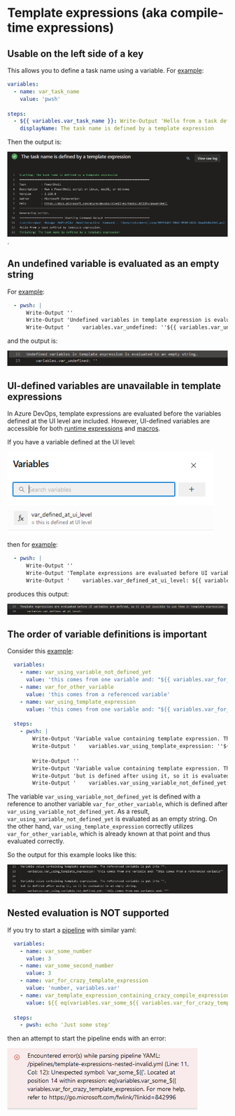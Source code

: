 # Template expressions (aka compile-time expressions)

## Usable on the left side of a key

This allows you to define a task name using a variable. For [example](https://github.com/JakubLinhart/AzureDevOpsBattlefield/blob/9db84151d6a37aae91ebda190ad7ac7c662a51f7/pipelines/template-expressions.yml#L73):

```yaml
variables:
  - name: var_task_name
    value: 'pwsh'

steps:
  - ${{ variables.var_task_name }}: Write-Output 'Hello from a task defined by template expression.'
    displayName: The task name is defined by a template expression
```

Then the output is:

[![task name defined by a variable](images/template-expressions-variable-task-name-output.png)](https://dev.azure.com/linj/AzureDevOpsBattleground/_build/results?buildId=260&view=logs&j=0ab14b9f-e499-56d5-97b1-fd98b70ea339&t=bd5b3379-fc2b-58be-675b-6db955a3e723).

## An undefined variable is evaluated as an empty string

For [example](https://github.com/JakubLinhart/AzureDevOpsBattlefield/blob/9db84151d6a37aae91ebda190ad7ac7c662a51f7/pipelines/template-expressions.yml#L54):

```yaml
  - pwsh: |
      Write-Output ''
      Write-Output 'Undefined variables in template expression is evaluated to an empty string.'
      Write-Output '    variables.var_undefined: ''${{ variables.var_undefined }}'''
```

and the output is:

[![undefined variable output](images/template-expressions-undefined-variable-output.png)](https://dev.azure.com/linj/AzureDevOpsBattleground/_build/results?buildId=262&view=logs&j=0ab14b9f-e499-56d5-97b1-fd98b70ea339&t=5e8f27c5-64d0-5083-9c85-d2ff9773c863&l=22)

## UI-defined variables are unavailable in template expressions

In Azure DevOps, template expressions are evaluated before the variables defined at the UI level are included. However, UI-defined variables are accessible for both [runtime expressions](/#runtime-expressions) and [macros](/#macros).

If you have a variable defined at the UI level:

![var_defined_at_ui_level variable definition](images/template-expressions-ui-level-variables.png)

then for [example](https://github.com/JakubLinhart/AzureDevOpsBattlefield/blob/9db84151d6a37aae91ebda190ad7ac7c662a51f7/pipelines/template-expressions.yml#L51C82-L51C106):

```yaml
  - pwsh: |
      Write-Output ''
      Write-Output 'Template expressions are evaluated before UI variables are defined, so it is not possible to use them in template expressions.'
      Write-Output '    variables.var_defined_at_ui_level: ${{ variables.var_defined_at_ui_level }}'
```

produces this output:

[![ui defined template expression evaluation output](images/template-expressions-ui-level-variables-output.png)](https://dev.azure.com/linj/AzureDevOpsBattleground/_build/results?buildId=262&view=logs&j=0ab14b9f-e499-56d5-97b1-fd98b70ea339&t=5e8f27c5-64d0-5083-9c85-d2ff9773c863&l=19)

## The order of variable definitions is important

Consider this [example](https://github.com/JakubLinhart/AzureDevOpsBattlefield/blob/fc5fe379579f4d57d2480141c362f6e8dfdf487b/pipelines/template-expressions.yml#L10-L15):

```yaml
  variables:
    - name: var_using_variable_not_defined_yet
      value: 'this comes from one variable and: "${{ variables.var_for_other_variable }}"'
    - name: var_for_other_variable
      value: 'this comes from a referenced variable'
    - name: var_using_template_expression
      value: 'this comes from one variable and: "${{ variables.var_for_other_variable }}"'
  
  steps:
    - pwsh: |
        Write-Output 'Variable value containing template expression. The referenced variable is put into "".'
        Write-Output '    variables.var_using_template_expression: ''${{ variables.var_using_template_expression }}'''
    
        Write-Output ''
        Write-Output 'Variable value containing template expression. The referenced variable is put into "",'
        Write-Output 'but is defined after using it, so it is evaluated to an empty string.'
        Write-Output '    variables.var_using_variable_not_defined_yet: ''${{ variables.var_using_variable_not_defined_yet }}'''
```

The variable `var_using_variable_not_defined_yet` is defined with a reference to another variable `var_for_other_variable`, which is defined after `var_using_variable_not_defined_yet`. As a result, `var_using_variable_not_defined_yet` is evaluated as an empty string. On the other hand, `var_using_template_expression` correctly utilizes `var_for_other_variable`, which is already known at that point and thus evaluated correctly.

So the output for this example looks like this:

[![variable definition order](images/template-expressions-definition-order-output.png)](https://dev.azure.com/linj/AzureDevOpsBattleground/_build/results?buildId=266&view=logs&j=0ab14b9f-e499-56d5-97b1-fd98b70ea339&t=5e8f27c5-64d0-5083-9c85-d2ff9773c863&l=12)

## Nested evaluation is NOT supported

If you try to start a [pipeline](https://github.com/JakubLinhart/AzureDevOpsBattlefield/blob/bffef5b3de5e94c85905867aaa2e757a8b0ea817/pipelines/template-expressions-nested-invalid.yml) with similar yaml:

```yaml
  variables:
    - name: var_some_number
      value: 3
    - name: var_some_second_number
      value: 3
    - name: var_for_crazy_template_expression
      value: 'number, variables.var'
    - name: var_template_expression_containing_crazy_compile_expression
      value: ${{ eq(variables.var_some_${{ variables.var_for_crazy_template_expression }}_some_second_number) }}

  steps:
    - pwsh: echo 'Just some step'
```

then an attempt to start the pipeline ends with an error:

![nested template expression error](images/template-expression-nested-error.png)